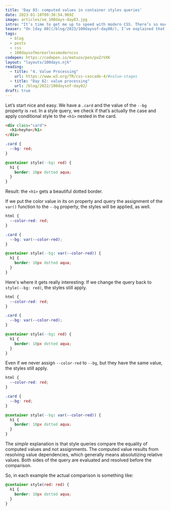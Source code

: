 ```yaml
---
title: 'Day 83: computed values in container styles queries'
date: 2023-01-18T09:38:54.969Z
image: articles/sm_100days-day83.jpg
intro: "It’s time to get me up to speed with modern CSS. There’s so much new in CSS that I know too little about. To change that I’ve started [#100DaysOfMoreOrLessModernCSS](/blog/2022/100-days-of-more-or-less-modern-css/). Why more or less modern CSS? Because some topics will be about cutting-edge features, while other stuff has been around for quite a while already, but I just have little to no experience with it."
teaser: "On [day 80](/blog/2023/100daysof-day80/), I’ve explained that we can check whether a container has a specific property and value assigned and apply additional styles based on this condition. On [day 82](/blog/2023/100daysof-day82/), I’ve explained that the value of a property can come from different sources, undergo adjustments before it becomes the actual value, and take on different forms along the way. To use container style queries, it’s important to understand which value's being used in queries."
tags:
  - blog
  - posts
  - css
  - 100daysofmoreorlessmoderncss
codepen: https://codepen.io/matuzo/pen/poZrVXK
layout: "layouts/100days.njk"
reading:
  - title: "4. Value Processing"
    url: https://www.w3.org/TR/css-cascade-4/#value-stages
  - title: "Day 82: value processing"
    url: /blog/2022/100daysof-day82/
draft: true
---
```

Let’s start nice and easy. We have a `.card` and the value of the `--bg` property is `red`. In a style query, we check if that’s actually the case and apply conditional style to the `<h1>` nested in the card.

```html
<div class="card">
  <h1>heyho</h1>
</div>
```

```css
.card {
  --bg: red;
}

@container style(--bg: red) {
  h1 {
    border: 10px dotted aqua;
  }
}
```

Result: the `<h1>` gets a beautiful dotted border.

If we put the color value in its on property and query the assignment of the `var()` function to the `--bg` property, the styles will be applied, as well.

```css
html {
  --color-red: red;
}

.card {
  --bg: var(--color-red);
}

@container style(--bg: var(--color-red)) {
  h1 {
    border: 10px dotted aqua;
  }
}
```

Here's where it gets really interesting: If we change the query back to `style(--bg: red)`, the styles still apply.

```css
html {
  --color-red: red;
}

.card {
  --bg: var(--color-red);
}

@container style(--bg: red) {
  h1 {
    border: 10px dotted aqua;
  }
}
```

Even if we never assign `--color-red` to `--bg`, but they have the same value, the styles still apply.

```css
html {
  --color-red: red;
}

.card {
  --bg: red;
}

@container style(--bg: var(--color-red)) {
  h1 {
    border: 10px dotted aqua;
  }
}
```

The _simple_ explanation is that style queries compare the equality of computed values and not assignments. The computed value results from resolving value dependencies, which generally means absolutizing relative values. Both sides of the query are evaluated and resolved before the comparison.

So, in each example the actual comparison is something like:  

```css
@container style(red: red) {
  h1 {
    border: 10px dotted aqua;
  }
}
```